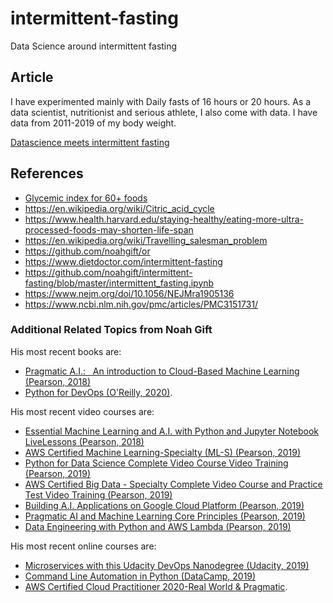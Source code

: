 # intermittent-fasting
Data Science around intermittent fasting

## Article 

I have experimented mainly with Daily fasts of 16 hours or 20 hours. As a data scientist, nutritionist and serious athlete, I also come with data. I have data from 2011-2019 of my body weight.

[Datascience meets intermittent fasting](https://noahgift.com/articles/datascience-meets-intermittent-fasting/)

## References

* [Glycemic index for 60+ foods](https://www.health.harvard.edu/diseases-and-conditions/glycemic-index-and-glycemic-load-for-100-foods)
* https://en.wikipedia.org/wiki/Citric_acid_cycle
* https://www.health.harvard.edu/staying-healthy/eating-more-ultra-processed-foods-may-shorten-life-span
* https://en.wikipedia.org/wiki/Travelling_salesman_problem
* https://github.com/noahgift/or
* https://www.dietdoctor.com/intermittent-fasting
* https://github.com/noahgift/intermittent-fasting/blob/master/intermittent_fasting.ipynb
* https://www.nejm.org/doi/10.1056/NEJMra1905136
* https://www.ncbi.nlm.nih.gov/pmc/articles/PMC3151731/

### Additional Related Topics from Noah Gift

His most recent books are:

*   [Pragmatic A.I.:   An introduction to Cloud-Based Machine Learning (Pearson, 2018)](https://www.amazon.com/Pragmatic-AI-Introduction-Cloud-Based-Analytics/dp/0134863860)
*   [Python for DevOps (O'Reilly, 2020)](https://www.amazon.com/Python-DevOps-Ruthlessly-Effective-Automation/dp/149205769X). 

His most recent video courses are:

*   [Essential Machine Learning and A.I. with Python and Jupyter Notebook LiveLessons (Pearson, 2018)](https://learning.oreilly.com/videos/essential-machine-learning/9780135261118)
*   [AWS Certified Machine Learning-Specialty (ML-S) (Pearson, 2019)](https://learning.oreilly.com/videos/aws-certified-machine/9780135556597)
*   [Python for Data Science Complete Video Course Video Training (Pearson, 2019)](https://learning.oreilly.com/videos/python-for-data/9780135687253)
*   [AWS Certified Big Data - Specialty Complete Video Course and Practice Test Video Training (Pearson, 2019)](https://learning.oreilly.com/videos/aws-certified-big/9780135772324)
*   [Building A.I. Applications on Google Cloud Platform (Pearson, 2019)](https://learning.oreilly.com/videos/building-ai-applications/9780135973462)
*   [Pragmatic AI and Machine Learning Core Principles (Pearson, 2019)](https://learning.oreilly.com/videos/pragmatic-ai-and/9780136554714)
*   [Data Engineering with Python and AWS Lambda (Pearson, 2019)](https://learning.oreilly.com/videos/data-engineering-with/9780135964330)

His most recent online courses are:

*   [Microservices with this Udacity DevOps Nanodegree (Udacity, 2019)](https://www.udacity.com/course/cloud-dev-ops-nanodegree--nd9991)
*   [Command Line Automation in Python (DataCamp, 2019)](https://www.datacamp.com/instructors/ndgift)
*   [AWS Certified Cloud Practitioner 2020-Real World & Pragmatic](https://www.udemy.com/course/aws-certified-cloud-practitioner-2020-real-world-pragmatic/?referralCode=CAC679A7D08212773428).
